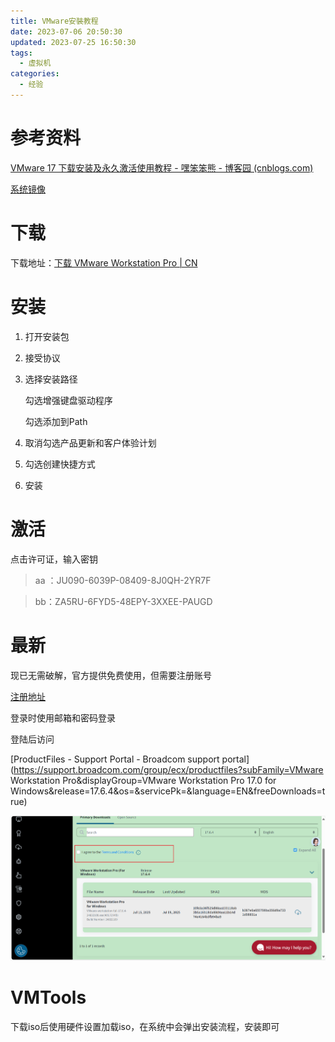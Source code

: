```yaml
---
title: VMware安裝教程
date: 2023-07-06 20:50:30
updated: 2023-07-25 16:50:30
tags:
  - 虚拟机
categories:
  - 经验
---
```


# 参考资料

[VMware 17 下载安装及永久激活使用教程 - 嘿笨笨熊 - 博客园 (cnblogs.com)](https://www.cnblogs.com/hellogmy/p/17253041.html)

[系统镜像](https://msdn.itellyou.cn/)

# 下载

下载地址：[下载 VMware Workstation Pro | CN](https://www.vmware.com/cn/products/workstation-pro/workstation-pro-evaluation.html)

# 安装

1. 打开安装包

2. 接受协议

3. 选择安装路径

   勾选增强键盘驱动程序

   勾选添加到Path

4. 取消勾选产品更新和客户体验计划
5. 勾选创建快捷方式
6. 安装

# 激活

点击许可证，输入密钥

> aa ：JU090-6039P-08409-8J0QH-2YR7F

> bb：ZA5RU-6FYD5-48EPY-3XXEE-PAUGD

# 最新

现已无需破解，官方提供免费使用，但需要注册账号

[注册地址](https://profile.broadcom.com/web/registration)

登录时使用邮箱和密码登录

登陆后访问

[ProductFiles - Support Portal - Broadcom support portal](https://support.broadcom.com/group/ecx/productfiles?subFamily=VMware Workstation Pro&displayGroup=VMware Workstation Pro 17.0 for Windows&release=17.6.4&os=&servicePk=&language=EN&freeDownloads=true)

![image-20250830172822557](VMware安裝教程/image-20250830172822557.png)

# VMTools

下载iso后使用硬件设置加载iso，在系统中会弹出安装流程，安装即可
